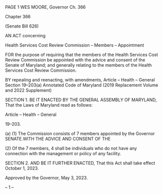 PAGE 1
WES MOORE, Governor Ch. 366

Chapter 366

(Senate Bill 626)

AN ACT concerning

Health Services Cost Review Commission – Members – Appointment

FOR the purpose of requiring that the members of the Health Services Cost Review
Commission be appointed with the advice and consent of the Senate of Maryland;
and generally relating to the members of the Health Services Cost Review
Commission.

BY repealing and reenacting, with amendments,
Article – Health – General
Section 19–203(a)
Annotated Code of Maryland
(2019 Replacement Volume and 2022 Supplement)

SECTION 1. BE IT ENACTED BY THE GENERAL ASSEMBLY OF MARYLAND,
That the Laws of Maryland read as follows:

Article – Health – General

19–203.

(a) (1) The Commission consists of 7 members appointed by the Governor
SENATE.WITH THE ADVICE AND CONSENT OF THE

(2) Of the 7 members, 4 shall be individuals who do not have any
connection with the management or policy of any facility.

SECTION 2. AND BE IT FURTHER ENACTED, That this Act shall take effect
October 1, 2023.

Approved by the Governor, May 3, 2023.

– 1 –